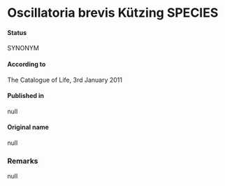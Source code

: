 # Oscillatoria brevis Kützing SPECIES

#### Status
SYNONYM

#### According to
The Catalogue of Life, 3rd January 2011

#### Published in
null

#### Original name
null

### Remarks
null